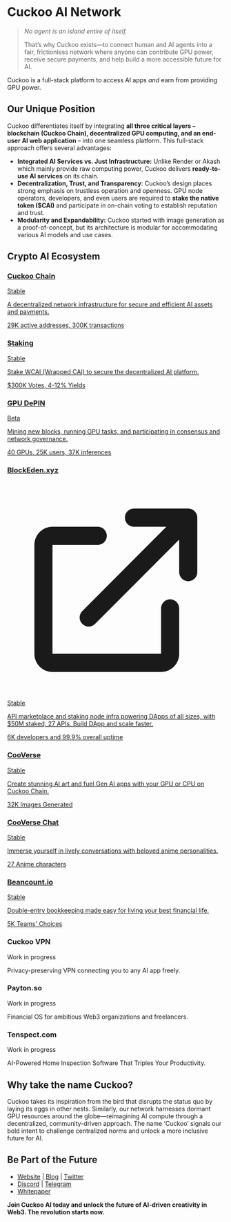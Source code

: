 # Cuckoo AI Network

> _No agent is an island entire of itself._
>
> That’s why Cuckoo exists—to connect human and AI agents into a fair, frictionless network where anyone can contribute GPU power, receive secure payments, and help build a more accessible future for AI.

Cuckoo is a full-stack platform to access AI apps _and_ earn from providing GPU power.

## Our Unique Position

Cuckoo differentiates itself by integrating **all three critical layers – blockchain (Cuckoo Chain), decentralized GPU computing, and an end-user AI web application** – into one seamless platform. This full-stack approach offers several advantages:

- **Integrated AI Services vs. Just Infrastructure:** Unlike Render or Akash which mainly provide raw computing power, Cuckoo delivers **ready-to-use AI services** on its chain.
- **Decentralization, Trust, and Transparency**: Cuckoo’s design places strong emphasis on trustless operation and openness. GPU node operators, developers, and even users are required to **stake the native token ($CAI)** and participate in on-chain voting to establish reputation and trust.
- **Modularity and Expandability:** Cuckoo started with image generation as a proof-of-concept, but its architecture is modular for accommodating various AI models and use cases.

## Crypto AI Ecosystem

<div class="row margin-bottom--lg">
  <div class="col col--6 margin-bottom--lg">
    <a class="card-wrapper" href="/cuckoo-chain">
      <div class="card">
        <div class="card__header">
          <h3>Cuckoo Chain</h3>
          <span class="badge badge--success">Stable</span>
        </div>
        <div class="card__body">
          <p>A decentralized network infrastructure for secure and efficient AI assets and payments.</p>
        </div>
        <div class="card__footer">
          <div class="avatar">
            <div class="avatar__intro">
              <div class="avatar__subtitle">29K active addresses, 300K transactions</div>
            </div>
          </div>
        </div>
      </div>
    </a>
  </div>

 <div class="col col--6 margin-bottom--lg">
    <a class="card-wrapper" href="/cuckoo-chain">
      <div class="card">
        <div class="card__header">
          <h3>Staking</h3>
          <span class="badge badge--success">Stable</span>
        </div>
        <div class="card__body">
          <p>Stake WCAI (Wrapped CAI) to secure the decentralized AI platform.</p>
        </div>
        <div class="card__footer">
          <div class="avatar">
            <div class="avatar__intro">
              <div class="avatar__subtitle">$300K Votes, 4-12% Yields</div>
            </div>
          </div>
        </div>
      </div>
    </a>
  </div>

  <div class="col col--6 margin-bottom--lg">
    <a class="card-wrapper" href="https://cuckoo.network/portal/mining">
      <div class="card">
        <div class="card__header">
          <h3>GPU DePIN</h3>
          <span class="badge badge--info">Beta</span>
        </div>
        <div class="card__body">
          <p>Mining new blocks, running GPU tasks, and participating in consensus and network governance.</p>
        </div>
        <div class="card__footer">
          <div class="avatar">
            <div class="avatar__intro">
              <div class="avatar__subtitle">40 GPUs, 25K users, 37K inferences</div>
            </div>
          </div>
        </div>
      </div>
    </a>
  </div>

  <div class="col col--6 margin-bottom--lg">
    <a class="card-wrapper" href="https://blockeden.xyz" target="_blank" rel="noopener noreferrer">
      <div class="card">
        <div class="card__header">
          <div class="card__header-external">
            <h3>BlockEden.xyz</h3>
            <svg class="external-icon" viewBox="0 0 24 24" fill="currentColor">
              <path d="M14 5C13.4477 5 13 4.55228 13 4C13 3.44772 13.4477 3 14 3H20C20.2652 3 20.5196 3.10536 20.7071 3.29289C20.8946 3.48043 21 3.73478 21 4V10C21 10.5523 20.5523 11 20 11C19.4477 11 19 10.5523 19 10V6.41422L9.70711 15.7071C9.31658 16.0976 8.68342 16.0976 8.29289 15.7071C7.90237 15.3166 7.90237 14.6834 8.29289 14.2929L17.5858 5H14ZM3 7C3 5.89543 3.89543 5 5 5H10C10.5523 5 11 5.44772 11 6C11 6.55228 10.5523 7 10 7H5V19H17V14C17 13.4477 17.4477 13 18 13C18.5523 13 19 13.4477 19 14V19C19 20.1046 18.1046 21 17 21H5C3.89543 21 3 20.1046 3 19V7Z"/>
            </svg>
          </div>
          <span class="badge badge--success">Stable</span>
        </div>
        <div class="card__body">
          <p>API marketplace and staking node infra powering DApps of all sizes, with $50M staked, 27 APIs. Build DApp and scale faster.</p>
        </div>
        <div class="card__footer">
          <div class="avatar">
            <div class="avatar__intro">
              <div class="avatar__subtitle">6K developers and 99.9% overall uptime</div>
            </div>
          </div>
        </div>
      </div>
    </a>
  </div>

  <div class="col col--6 margin-bottom--lg">
    <a class="card-wrapper" href="https://cuckoo.network/portal/art">
      <div class="card">
        <div class="card__header">
          <div class="card__header-external">
            <h3>CooVerse</h3>
          </div>
          <span class="badge badge--success">Stable</span>
        </div>
        <div class="card__body">
          <p>Create stunning AI art and fuel Gen AI apps with your GPU or CPU on Cuckoo Chain.</p>
        </div>
        <div class="card__footer">
          <div class="avatar">
            <div class="avatar__intro">
              <div class="avatar__subtitle">32K Images Generated</div>
            </div>
          </div>
        </div>
      </div>
    </a>
  </div>

  <div class="col col--6 margin-bottom--lg">
    <a class="card-wrapper" href="https://cuckoo.network/portal/chat">
      <div class="card">
        <div class="card__header">
          <div class="card__header-external">
            <h3>CooVerse Chat</h3>
          </div>
          <span class="badge badge--success">Stable</span>
        </div>
        <div class="card__body">
        <p>Immerse yourself in lively conversations with beloved anime personalities.</p>
        </div>
        <div class="card__footer">
          <div class="avatar">
            <div class="avatar__intro">
              <div class="avatar__subtitle">27 Anime characters</div>
            </div>
          </div>
        </div>
      </div>
    </a>
  </div>


  <div class="col col--6 margin-bottom--lg">
    <a class="card-wrapper" href="https://cuckoo.network/portal/chat">
      <div class="card">
        <div class="card__header">
          <div class="card__header-external">
            <h3>Beancount.io</h3>
          </div>
          <span class="badge badge--success">Stable</span>
        </div>
        <div class="card__body">
        <p>Double-entry bookkeeping made easy for living your best financial life.</p>
        </div>
        <div class="card__footer">
          <div class="avatar">
            <div class="avatar__intro">
              <div class="avatar__subtitle">5K Teams' Choices</div>
            </div>
          </div>
        </div>
      </div>
    </a>
  </div>

<div class="col col--6 margin-bottom--lg">
    <div class="card-wrapper">
      <div class="card">
        <div class="card__header">
          <div class="card__header-external">
            <h3>Cuckoo VPN</h3>
          </div>
          <span class="badge badge--warning">Work in progress</span>
        </div>
        <div class="card__body">
        <p>Privacy-preserving VPN connecting you to any AI app freely.</p>
        </div>
        <div class="card__footer">
          <div class="avatar">
            <div class="avatar__intro">
              <div class="avatar__subtitle"></div>
            </div>
          </div>
        </div>
      </div>
    </div>
  </div>


  <div class="col col--6 margin-bottom--lg">
    <div class="card-wrapper">
      <div class="card">
        <div class="card__header">
          <div class="card__header-external">
            <h3>Payton.so</h3>
          </div>
          <span class="badge badge--warning">Work in progress</span>
        </div>
        <div class="card__body">
        <p>Financial OS for ambitious Web3 organizations and freelancers.</p>
        </div>
        <div class="card__footer">
          <div class="avatar">
            <div class="avatar__intro">
              <div class="avatar__subtitle"></div>
            </div>
          </div>
        </div>
      </div>
    </div>
  </div>



  <div class="col col--6 margin-bottom--lg">
    <div class="card-wrapper">
      <div class="card">
        <div class="card__header">
          <div class="card__header-external">
            <h3>Tenspect.com</h3>
          </div>
          <span class="badge badge--warning">Work in progress</span>
        </div>
        <div class="card__body">
        <p>AI-Powered Home Inspection Software That Triples Your Productivity.</p>
        </div>
        <div class="card__footer">
          <div class="avatar">
            <div class="avatar__intro">
              <div class="avatar__subtitle"></div>
            </div>
          </div>
        </div>
      </div>
    </div>
  </div>
</div>




## Why take the name Cuckoo?

Cuckoo takes its inspiration from the bird that disrupts the status quo by laying its eggs in other nests. Similarly, our network harnesses dormant GPU resources around the globe—reimagining AI compute through a decentralized, community-driven approach. The name ‘Cuckoo’ signals our bold intent to challenge centralized norms and unlock a more inclusive future for AI.

## Be Part of the Future

- [Website](https://cuckoo.network/) | [Blog](https://cuckoo.network/blog) | [Twitter](https://cuckoo.network/x)
- [Discord](https://cuckoo.network/dc) | [Telegram](https://cuckoo.network/tg)
- [Whitepaper](https://cuckoo.network/docs/cuckoo-network)

**Join Cuckoo AI today and unlock the future of AI-driven creativity in Web3. The revolution starts now.**
